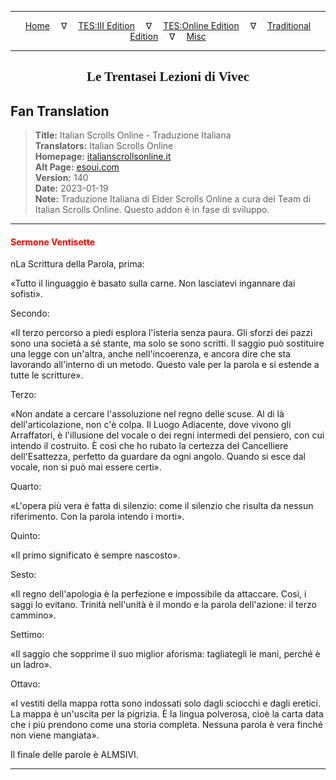 
---

<!-- Jekyll Page Links -->

<center>
<a href="../../../../../index.html">Home</a>
&emsp;&nabla;&emsp;
<a href="../../../../index-tes3.html">TES:III Edition</a>
&emsp;&nabla;&emsp;
<a href="../../../../index-teso.html">TES:Online Edition</a>
&emsp;&nabla;&emsp;
<a href="../../../../index-traditional.html">Traditional Edition</a>
&emsp;&nabla;&emsp;
<a href="../../../../index-misc.html">Misc</a>
</center>

<!-- Markdown Body Below: -->

---

<center>
<h2><span style="font-family:Georgia">Le Trentasei Lezioni di Vivec</span></h2>
</center>

## Fan Translation

> __Title:__ Italian Scrolls Online - Traduzione Italiana\
> __Translators:__ Italian Scrolls Online\
> __Homepage:__ [italianscrollsonline.it][1]\
> __Alt Page:__ [esoui.com][2]\
> __Version:__ 140\
> __Date:__ 2023-01-19\
> __Note:__ Traduzione Italiana di Elder Scrolls Online a cura del Team di Italian Scrolls Online. Questo addon è in fase di sviluppo.

[1]: http://italianscrollsonline.it/
[2]: https://www.esoui.com/downloads/info2854-ItalianScrollsOnline-TraduzioneItaliana.html

---

#### <span style="color:red">Sermone Ventisette</span>

nLa Scrittura della Parola, prima:

«Tutto il linguaggio è basato sulla carne. Non lasciatevi ingannare dai sofisti».

Secondo:

«Il terzo percorso a piedi esplora l'isteria senza paura. Gli sforzi dei pazzi sono una società a sé stante, ma solo se sono scritti. Il saggio può sostituire una legge con un'altra, anche nell'incoerenza, e ancora dire che sta lavorando all'interno di un metodo. Questo vale per la parola e si estende a tutte le scritture».

Terzo:

«Non andate a cercare l'assoluzione nel regno delle scuse. Al di là dell'articolazione, non c'è colpa. Il Luogo Adiacente, dove vivono gli Arraffatori, è l'illusione del vocale o dei regni intermedi del pensiero, con cui intendo il costruito. È così che ho rubato la certezza del Cancelliere dell'Esattezza, perfetto da guardare da ogni angolo. Quando si esce dal vocale, non si può mai essere certi».

Quarto:

«L'opera più vera è fatta di silenzio: come il silenzio che risulta da nessun riferimento. Con la parola intendo i morti».

Quinto:

«Il primo significato è sempre nascosto».

Sesto:

«Il regno dell'apologia è la perfezione e impossibile da attaccare. Così, i saggi lo evitano. Trinità nell'unità è il mondo e la parola dell'azione: il terzo cammino».

Settimo:

«Il saggio che sopprime il suo miglior aforisma: tagliategli le mani, perché è un ladro».

Ottavo:

«I vestiti della mappa rotta sono indossati solo dagli sciocchi e dagli eretici. La mappa è un'uscita per la pigrizia. È la lingua polverosa, cioè la carta data che i più prendono come una storia completa. Nessuna parola è vera finché non viene mangiata».

Il finale delle parole è ALMSIVI.

---

